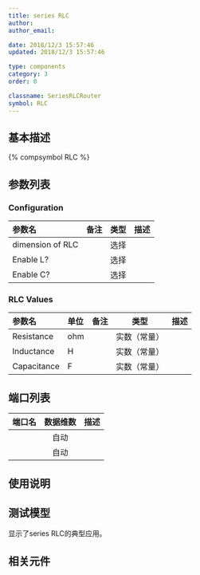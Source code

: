```yaml
---
title: series RLC
author: 
author_email:

date: 2018/12/3 15:57:46
updated: 2018/12/3 15:57:46

type: components
category: 3
order: 0

classname: SeriesRLCRouter
symbol: RLC
---
```

## 基本描述
{% compsymbol RLC %}

## 参数列表
### Configuration
| 参数名 | 备注 | 类型 | 描述 |
| :--- | :--- | :--: | :--- |
| dimension of RLC |  | 选择 |  |
| Enable L? |  | 选择 |  |
| Enable C? |  | 选择 |  |

### RLC Values
| 参数名 | 单位 | 备注 | 类型 | 描述 |
| :--- | :--- | :--- | :--: | :--- |
| Resistance | ohm |  | 实数（常量） |  |
| Inductance | H |  | 实数（常量） |  |
| Capacitance | F |  | 实数（常量） |  |


## 端口列表

| 端口名 | 数据维数 | 描述 |
| :--- | :--:  | :--- |
|  | 自动 | |                   
|  | 自动 | |                   

## 使用说明


## 测试模型
[<test name>](<test link>)显示了series RLC的典型应用。

## 相关元件


